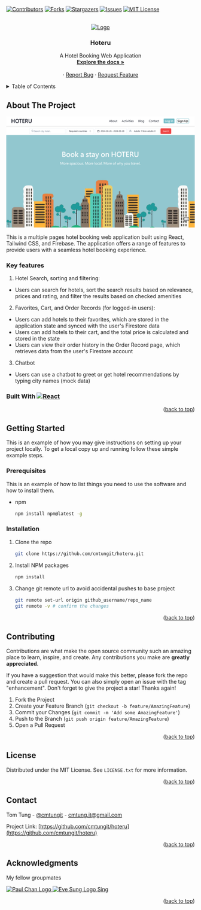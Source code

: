 <!-- Improved compatibility of back to top link: See: https://github.com/othneildrew/Best-README-Template/pull/73 -->

<a id="readme-top"></a>

<!--
*** Thanks for checking out the Best-README-Template. If you have a suggestion
*** that would make this better, please fork the repo and create a pull request
*** or simply open an issue with the tag "enhancement".
*** Don't forget to give the project a star!
*** Thanks again! Now go create something AMAZING! :D
-->

<!-- PROJECT SHIELDS -->
<!--
*** I'm using markdown "reference style" links for readability.
*** Reference links are enclosed in brackets [ ] instead of parentheses ( ).
*** See the bottom of this document for the declaration of the reference variables
*** for contributors-url, forks-url, etc. This is an optional, concise syntax you may use.
*** https://www.markdownguide.org/basic-syntax/#reference-style-links
-->

[![Contributors][contributors-shield]][contributors-url]
[![Forks][forks-shield]][forks-url]
[![Stargazers][stars-shield]][stars-url]
[![Issues][issues-shield]][issues-url]
[![MIT License][license-shield]][license-url]

<!-- [![LinkedIn][linkedin-shield]][linkedin-url] -->

<!-- PROJECT LOGO -->
<br />
<div align="center">
  <a href="https://github.com/cmtungit/hoteru">
    <img src="public\favicon.ico" alt="Logo" width="80" height="80">
  </a>

<h3 align="center">Hoteru</h3>

  <p align="center">
A Hotel Booking Web Application
    <br />
    <a href="https://github.com/cmtungit/hoteru"><strong>Explore the docs »</strong></a>
    <br />
    <br />
    <!-- <a href="https://github.com/cmtungit/hoteru">View Demo</a> -->
    ·
    <a href="https://github.com/cmtungit/hoteru/issues/new?labels=bug&template=bug-report---.md">Report Bug</a>
    ·
    <a href="https://github.com/cmtungit/hoteru/issues/new?labels=enhancement&template=feature-request---.md">Request Feature</a>
  </p>
</div>

<!-- TABLE OF CONTENTS -->
<details>
  <summary>Table of Contents</summary>
  <ol>
    <li>
      <a href="#about-the-project">About The Project</a>
      <ul>
        <li><a href="#key-features">Key features</a></li>
        <!-- <li><a href="#built-with">Built With</a></li> -->
      </ul>
    </li>
    <li>
      <a href="#getting-started">Getting Started</a>
      <ul>
        <li><a href="#prerequisites">Prerequisites</a></li>
        <li><a href="#installation">Installation</a></li>
      </ul>
    </li>
    <!-- <li><a href="#usage">Usage</a></li>
    <li><a href="#roadmap">Roadmap</a></li> -->
    <li><a href="#contributing">Contributing</a></li>
    <li><a href="#license">License</a></li>
    <li><a href="#contact">Contact</a></li>
    <li><a href="#acknowledgments">Acknowledgments</a></li>
  </ol>
</details>

<!-- ABOUT THE PROJECT -->

## About The Project

[![Hoteru Screen Shot][product-screenshot]]()

This is a multiple pages hotel booking web application built using React, Tailwind CSS, and Firebase. The application offers a range of features to provide users with a seamless hotel booking experience.

### Key features

1. Hotel Search, sorting and filtering:
  - Users can search for hotels, sort the search results based on relevance, prices and rating, and filter the results based on checked amenities 
2. Favorites, Cart, and Order Records (for logged-in users):
  - Users can add hotels to their favorites, which are stored in the application state and synced with the user's Firestore data
  - Users can add hotels to their cart, and the total price is calculated and stored in the state
  - Users can view their order history in the Order Record page, which retrieves data from the user's Firestore account
3. Chatbot
- Users can use a chatbot to greet or get hotel recommendations by typing city names (mock data)

### Built With [![React][React.js]][React-url]

<p align="right">(<a href="#readme-top">back to top</a>)</p>

<!-- GETTING STARTED -->

## Getting Started

This is an example of how you may give instructions on setting up your project locally.
To get a local copy up and running follow these simple example steps.

### Prerequisites

This is an example of how to list things you need to use the software and how to install them.

- npm
  ```sh
  npm install npm@latest -g
  ```

### Installation

1. Clone the repo
   ```sh
   git clone https://github.com/cmtungit/hoteru.git
   ```
2. Install NPM packages
   ```sh
   npm install
   ```
3. Change git remote url to avoid accidental pushes to base project
   ```sh
   git remote set-url origin github_username/repo_name
   git remote -v # confirm the changes
   ```

<p align="right">(<a href="#readme-top">back to top</a>)</p>

<!-- USAGE EXAMPLES -->

<!-- ## Usage

Use this space to show useful examples of how a project can be used. Additional screenshots, code examples and demos work well in this space. You may also link to more resources.

_For more examples, please refer to the [Documentation](https://example.com)_

<p align="right">(<a href="#readme-top">back to top</a>)</p> -->

<!-- ROADMAP -->

<!-- ## Roadmap

- [ ] Feature 1
- [ ] Feature 2
- [ ] Feature 3
  - [ ] Nested Feature

See the [open issues](https://github.com/cmtungit/hoteru/issues) for a full list of proposed features (and known issues).

<p align="right">(<a href="#readme-top">back to top</a>)</p> -->

<!-- CONTRIBUTING -->

## Contributing

Contributions are what make the open source community such an amazing place to learn, inspire, and create. Any contributions you make are **greatly appreciated**.

If you have a suggestion that would make this better, please fork the repo and create a pull request. You can also simply open an issue with the tag "enhancement".
Don't forget to give the project a star! Thanks again!

1. Fork the Project
2. Create your Feature Branch (`git checkout -b feature/AmazingFeature`)
3. Commit your Changes (`git commit -m 'Add some AmazingFeature'`)
4. Push to the Branch (`git push origin feature/AmazingFeature`)
5. Open a Pull Request

<p align="right">(<a href="#readme-top">back to top</a>)</p>

<!-- ### Top contributors:

<a href="https://github.com/cmtungit/hoteru/graphs/contributors">
  <img src="https://contrib.rocks/image?repo=github_username/repo_name" alt="contrib.rocks image" />
</a>

 -->

<!-- LICENSE -->

## License

Distributed under the MIT License. See `LICENSE.txt` for more information.

<p align="right">(<a href="#readme-top">back to top</a>)</p>

<!-- CONTACT -->

## Contact

Tom Tung - [@cmtungit](https://github.com/cmtungit) - cmtung.it@gmail.com

Project Link: [https://github.com/cmtungit/hoteru](https://github.com/cmtungit/hoteru)

<p align="right">(<a href="#readme-top">back to top</a>)</p>

<!-- ACKNOWLEDGMENTS -->

## Acknowledgments
My fellow groupmates

<a href="https://github.com/llkk87">
    <img src="https://avatars.githubusercontent.com/u/45361544?s=64&v=4" alt="Paul Chan Logo" width="80" height="80">
  </a><a href="https://github.com/Evelyiu">
    <img src="https://avatars.githubusercontent.com/u/136465766?s=64&v=4" alt="Eve Sung Logo" width="80" height="80">
  </a><a href="mailto:sing09512@gmail.com">Sing</a>

<p align="right">(<a href="#readme-top">back to top</a>)</p>

<!-- MARKDOWN LINKS & IMAGES -->
<!-- https://www.markdownguide.org/basic-syntax/#reference-style-links -->

[contributors-shield]: https://img.shields.io/github/contributors/cmtungit/hoteru.svg?style=for-the-badge
[contributors-url]: https://github.com/cmtungit/hoteru/graphs/contributors
[forks-shield]: https://img.shields.io/github/forks/cmtungit/hoteru.svg?style=for-the-badge
[forks-url]: https://github.com/cmtungit/hoteru/network/members
[stars-shield]: https://img.shields.io/github/stars/cmtungit/hoteru.svg?style=for-the-badge
[stars-url]: https://github.com/cmtungit/hoteru/stargazers
[issues-shield]: https://img.shields.io/github/issues/cmtungit/hoteru.svg?style=for-the-badge
[issues-url]: https://github.com/cmtungit/hoteru/issues
[license-shield]: https://img.shields.io/github/license/cmtungit/hoteru.svg?style=for-the-badge
[license-url]: https://github.com/cmtungit/hoteru/blob/master/LICENSE.txt
[linkedin-shield]: https://img.shields.io/badge/-LinkedIn-black.svg?style=for-the-badge&logo=linkedin&colorB=555
[linkedin-url]: https://linkedin.com/in/linkedin_username
[product-screenshot]: public/screenshot.png
[React.js]: https://img.shields.io/badge/React-20232A?style=for-the-badge&logo=react&logoColor=61DAFB
[React-url]: https://reactjs.org/
